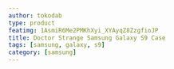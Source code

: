 ```yaml
---
author: tokodab
type: product
featimg: 1AsmiR6Me2PMKhXyi_XYAyqZ8ZzgfioJP
title: Doctor Strange Samsung Galaxy S9 Case
tags: [samsung, galaxy, s9]
category: [samsung]
---
```

